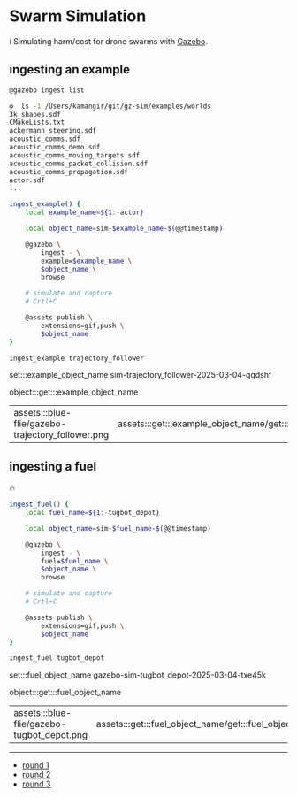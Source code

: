 # Swarm Simulation

ℹ️ Simulating harm/cost for drone swarms with [Gazebo](https://gazebosim.org/home).

## ingesting an example

```bash
@gazebo ingest list
```
```bash
⚙️  ls -1 /Users/kamangir/git/gz-sim/examples/worlds
3k_shapes.sdf
CMakeLists.txt
ackermann_steering.sdf
acoustic_comms.sdf
acoustic_comms_demo.sdf
acoustic_comms_moving_targets.sdf
acoustic_comms_packet_collision.sdf
acoustic_comms_propagation.sdf
actor.sdf
...
```

```bash
ingest_example() {
    local example_name=${1:-actor}

    local object_name=sim-$example_name-$(@@timestamp)

    @gazebo \
        ingest - \
        example=$example_name \
        $object_name \
        browse

    # simulate and capture
    # Crtl+C

    @assets publish \
        extensions=gif,push \
        $object_name
}

ingest_example trajectory_follower
```

set:::example_object_name sim-trajectory_follower-2025-03-04-qqdshf

object:::get:::example_object_name

| | |
|-|-|
| assets:::blue-flie/gazebo-trajectory_follower.png | assets:::get:::example_object_name/get:::example_object_name.gif |

## ingesting a fuel

🔥

```bash
ingest_fuel() {
    local fuel_name=${1:-tugbot_depot}

    local object_name=sim-$fuel_name-$(@@timestamp)

    @gazebo \
        ingest - \
        fuel=$fuel_name \
        $object_name \
        browse

    # simulate and capture
    # Crtl+C

    @assets publish \
        extensions=gif,push \
        $object_name
}

ingest_fuel tugbot_depot
```

set:::fuel_object_name gazebo-sim-tugbot_depot-2025-03-04-txe45k

object:::get:::fuel_object_name

| | |
|-|-|
| assets:::blue-flie/gazebo-tugbot_depot.png | assets:::get:::fuel_object_name/get:::fuel_object_name.gif |

---

- [round 1](./gazebo-01.md)
- [round 2](./gazebo-02.md)
- [round 3](./gazebo-03.md)